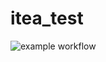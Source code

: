 # itea_test
![example workflow](https://github.com/DragonKoc/itea_test/actions/workflows/docker-image.yml/badge.svg)
